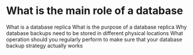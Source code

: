 # What is the main role of a database

What is a database replica
What is the purpose of a database replica
Why database backups need to be stored in different physical locations
What operation should you regularly perform to make sure that your database backup strategy actually works
